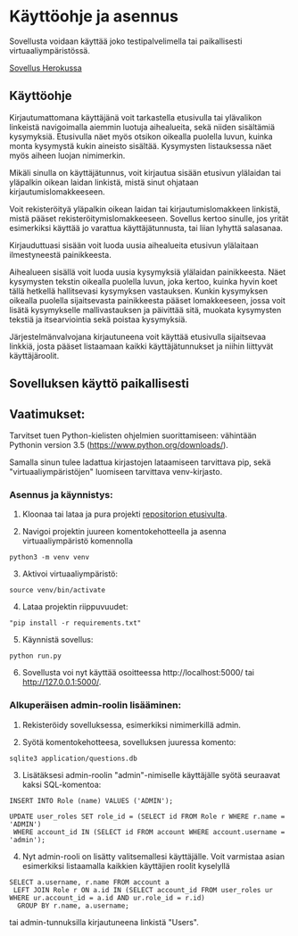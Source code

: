 # Käyttöohje ja asennus

Sovellusta voidaan käyttää joko testipalvelimella tai paikallisesti virtuaaliympäristössä.

[Sovellus Herokussa](https://tenttibot.herokuapp.com/)

## Käyttöohje

Kirjautumattomana käyttäjänä voit tarkastella etusivulla tai ylävalikon linkeistä navigoimalla aiemmin luotuja aihealueita, sekä niiden sisältämiä kysymyksiä. Etusivulla näet myös otsikon oikealla puolella luvun, kuinka monta kysymystä kukin aineisto sisältää. Kysymysten listauksessa näet myös aiheen luojan nimimerkin.

Mikäli sinulla on käyttäjätunnus, voit kirjautua sisään etusivun ylälaidan tai yläpalkin oikean laidan linkistä, mistä sinut ohjataan kirjautumislomakkeeseen.

Voit rekisteröityä yläpalkin oikean laidan tai kirjautumislomakkeen linkistä, mistä pääset rekisteröitymislomakkeeseen. Sovellus kertoo sinulle, jos yrität esimerkiksi käyttää jo varattua käyttäjätunnusta, tai liian lyhyttä salasanaa.

Kirjauduttuasi sisään voit luoda uusia aihealueita etusivun ylälaitaan ilmestyneestä painikkeesta.

Aihealueen sisällä voit luoda uusia kysymyksiä ylälaidan painikkeesta. Näet kysymysten tekstin oikealla puolella luvun, joka kertoo, kuinka hyvin koet tällä hetkellä hallitsevasi kysymyksen vastauksen. Kunkin kysymyksen oikealla puolella sijaitsevasta painikkeesta pääset lomakkeeseen, jossa voit lisätä kysymykselle mallivastauksen ja päivittää sitä, muokata kysymysten tekstiä ja itsearviointia sekä poistaa kysymyksiä.

Järjestelmänvalvojana kirjautuneena voit käyttää etusivulla sijaitsevaa linkkiä, josta pääset listaamaan kaikki käyttäjätunnukset ja niihin liittyvät käyttäjäroolit.

## Sovelluksen käyttö paikallisesti

## Vaatimukset:

Tarvitset tuen Python-kielisten ohjelmien suorittamiseen: vähintään Pythonin version 3.5 (https://www.python.org/downloads/).

Samalla sinun tulee ladattua kirjastojen lataamiseen tarvittava pip, sekä "virtuaaliympäristöjen" luomiseen tarvittava venv-kirjasto.


### Asennus ja käynnistys:

1. Kloonaa tai lataa ja pura projekti [repositorion etusivulta](https://github.com/magael/tenttibot).

2. Navigoi projektin juureen komentokehotteella ja asenna virtuaaliympäristö komennolla

```
python3 -m venv venv
```

3. Aktivoi virtuaaliympäristö:

```
source venv/bin/activate
```

4. Lataa projektin riippuvuudet:

```
"pip install -r requirements.txt"
```

5. Käynnistä sovellus:

```
python run.py
```

6. Sovellusta voi nyt käyttää osoitteessa http://localhost:5000/ tai http://127.0.0.1:5000/.

### Alkuperäisen admin-roolin lisääminen:

1. Rekisteröidy sovelluksessa, esimerkiksi nimimerkillä admin.

2. Syötä komentokehotteesa, sovelluksen juuressa komento:

```
sqlite3 application/questions.db
```

3. Lisätäksesi admin-roolin "admin"-nimiselle käyttäjälle syötä seuraavat kaksi SQL-komentoa:

```
INSERT INTO Role (name) VALUES ('ADMIN');

UPDATE user_roles SET role_id = (SELECT id FROM Role r WHERE r.name = 'ADMIN')
 WHERE account_id IN (SELECT id FROM account WHERE account.username = 'admin');
```

4. Nyt admin-rooli on lisätty valitsemallesi käyttäjälle. Voit varmistaa asian esimerkiksi listaamalla kaikkien käyttäjien roolit kyselyllä

```
SELECT a.username, r.name FROM account a
 LEFT JOIN Role r ON a.id IN (SELECT account_id FROM user_roles ur WHERE ur.account_id = a.id AND ur.role_id = r.id)
  GROUP BY r.name, a.username;
```

tai admin-tunnuksilla kirjautuneena linkistä "Users".